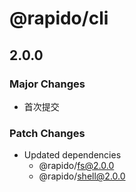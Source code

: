 # @rapido/cli

## 2.0.0

### Major Changes

- 首次提交

### Patch Changes

- Updated dependencies
  - @rapido/fs@2.0.0
  - @rapido/shell@2.0.0
